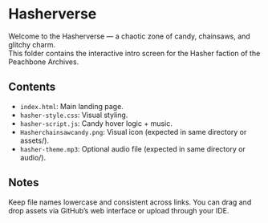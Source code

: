 # Hasherverse

Welcome to the Hasherverse — a chaotic zone of candy, chainsaws, and glitchy charm.  
This folder contains the interactive intro screen for the Hasher faction of the Peachbone Archives.

## Contents

- `index.html`: Main landing page.
- `hasher-style.css`: Visual styling.
- `hasher-script.js`: Candy hover logic + music.
- `Hasherchainsawcandy.png`: Visual icon (expected in same directory or assets/).
- `hasher-theme.mp3`: Optional audio file (expected in same directory or audio/).

## Notes

Keep file names lowercase and consistent across links. You can drag and drop assets via GitHub’s web interface or upload through your IDE.

